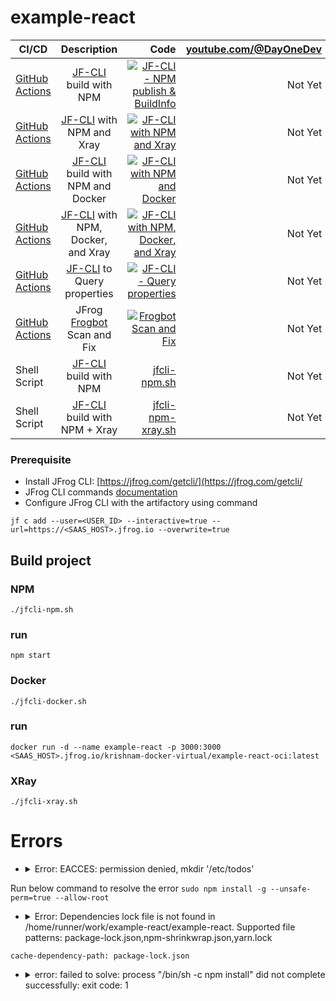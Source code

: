 # example-react

 CI/CD | Description | Code | [youtube.com/@DayOneDev](https://youtube.com/@DayOneDev) |
| ------------- |:-------------:| -------------:| -------------:|
| [GitHub Actions](https://github.com/DayOne-Dev/example-reactJs/actions/workflows/jfcli-npm.yml) | [JF-CLI](https://jfrog.com/getcli/) build with NPM | [![JF-CLI - NPM publish & BuildInfo](https://github.com/DayOne-Dev/example-reactJs/actions/workflows/jfcli-npm.yml/badge.svg)](https://github.com/DayOne-Dev/example-reactJs/actions/workflows/jfcli-npm.yml) | Not Yet | 
| [GitHub Actions](https://github.com/DayOne-Dev/example-reactJs/actions/workflows/jfcli-npm-xray.yml) | [JF-CLI](https://jfrog.com/getcli/) with NPM and Xray | [![JF-CLI with NPM and Xray](https://github.com/DayOne-Dev/example-reactJs/actions/workflows/jfcli-npm-xray.yml/badge.svg)](https://github.com/DayOne-Dev/example-reactJs/actions/workflows/jfcli-npm-xray.yml)| Not Yet | 
| [GitHub Actions](https://github.com/DayOne-Dev/example-reactJs/blob/develop/.github/workflows/jfcli-npm-docker.yml) | [JF-CLI](https://jfrog.com/getcli/) build with NPM and Docker | [![JF-CLI with NPM and Docker](https://github.com/DayOne-Dev/example-reactJs/actions/workflows/jfcli-npm-docker.yml/badge.svg)](https://github.com/DayOne-Dev/example-reactJs/actions/workflows/jfcli-npm-docker.yml) | Not Yet | 
| [GitHub Actions](https://github.com/DayOne-Dev/example-reactJs/blob/develop/.github/workflows/jfcli-npm-docker-xray.yml) | [JF-CLI](https://jfrog.com/getcli/) with NPM, Docker, and Xray | [![JF-CLI with NPM, Docker, and Xray](https://github.com/DayOne-Dev/example-reactJs/actions/workflows/jfcli-npm-docker-xray.yml/badge.svg)](https://github.com/DayOne-Dev/example-reactJs/actions/workflows/jfcli-npm-docker-xray.yml) | Not Yet | 
| [GitHub Actions](https://github.com/DayOne-Dev/example-reactJs/blob/develop/.github/workflows/jfcli-queryprop.yml) | [JF-CLI](https://jfrog.com/getcli/) to Query properties | [![JF-CLI - Query properties](https://github.com/DayOne-Dev/example-reactJs/actions/workflows/jfcli-queryprop.yml/badge.svg)](https://github.com/DayOne-Dev/example-reactJs/actions/workflows/jfcli-queryprop.yml) | Not Yet | 
| [GitHub Actions](https://github.com/DayOne-Dev/example-reactJs/actions/workflows/frogbot-scan-repository.yml) | JFrog [Frogbot](https://github.com/jfrog/frogbot) Scan and Fix | [![Frogbot Scan and Fix](https://github.com/DayOne-Dev/example-reactJs/actions/workflows/frogbot-scan-repository.yml/badge.svg)](https://github.com/DayOne-Dev/example-reactJs/actions/workflows/frogbot-scan-repository.yml) | Not Yet | 
| Shell Script | [JF-CLI](https://jfrog.com/getcli/) build with NPM | [jfcli-npm.sh](https://github.com/DayOne-Dev/example-reactJs/blob/develop/jfcli-npm.sh) | Not Yet | 
| Shell Script | [JF-CLI](https://jfrog.com/getcli/) build with NPM + Xray| [jfcli-npm-xray.sh](https://github.com/DayOne-Dev/example-reactJs/blob/develop/jfcli-npm-xray.sh) | Not Yet |


### Prerequisite
- Install JFrog CLI: [https://jfrog.com/getcli/](https://jfrog.com/getcli/
- JFrog CLI commands [documentation](https://docs.jfrog-applications.jfrog.io/jfrog-applications/jfrog-cli/install)
- Configure JFrog CLI with the artifactory using command
``````
jf c add --user=<USER_ID> --interactive=true --url=https://<SAAS_HOST>.jfrog.io --overwrite=true
``````

## Build project
### NPM
``````
./jfcli-npm.sh
``````
### run
``````
npm start
``````
### Docker
``````
./jfcli-docker.sh
``````
### run
``````
docker run -d --name example-react -p 3000:3000  <SAAS_HOST>.jfrog.io/krishnam-docker-virtual/example-react-oci:latest
``````
### XRay
``````
./jfcli-xray.sh
``````



# Errors
- <details><summary>Error: EACCES: permission denied, mkdir '/etc/todos'</summary>
Run below command to resolve the error
`````` sudo npm install -g --unsafe-perm=true --allow-root `````` </details>
- <details><summary>Error: Dependencies lock file is not found in /home/runner/work/example-react/example-react. Supported file patterns: package-lock.json,npm-shrinkwrap.json,yarn.lock</summary>
`````` cache-dependency-path: package-lock.json `````` </details>
- <details><summary>error: failed to solve: process "/bin/sh -c npm install" did not complete successfully: exit code: 1</summary>
</details>
